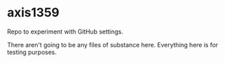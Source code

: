 # axis1359

Repo to experiment with GitHub settings.

There aren't going to be any files of substance here. Everything here is for testing purposes.

